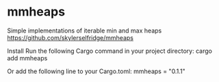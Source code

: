 # mmheaps

Simple implementations of iterable min and max heaps
https://github.com/skylerselfridge/mmheaps

Install
Run the following Cargo command in your project directory:
cargo add mmheaps

Or add the following line to your Cargo.toml:
mmheaps = "0.1.1"
